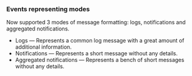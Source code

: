 ﻿
### Events representing modes
Now supported 3 modes of message formatting: logs, notifications and aggregated notifications.
- Logs — Represents a common log message with a great amount of additional information.
- Notifications — Represents a short message without any details.
- Aggregated notifications —  Represents a bench of short messages without any details.
